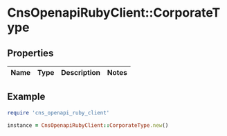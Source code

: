 # CnsOpenapiRubyClient::CorporateType

## Properties

| Name | Type | Description | Notes |
| ---- | ---- | ----------- | ----- |

## Example

```ruby
require 'cns_openapi_ruby_client'

instance = CnsOpenapiRubyClient::CorporateType.new()
```

